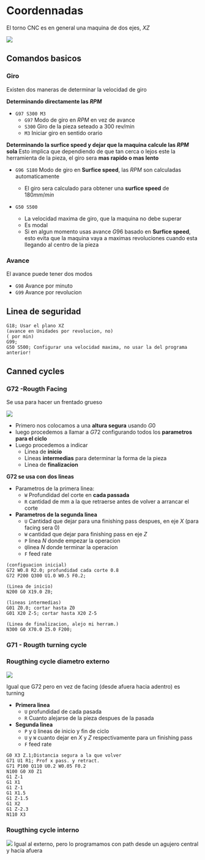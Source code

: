 

# Coordennadas

El torno CNC es en general una maquina de dos ejes, $X Z$


![](https://raw.githubusercontent.com/martov1/DataBank/master/imagenes/hEaCU8S.png)


## Comandos basicos

### Giro

Existen dos maneras de determinar la velocidad de giro

**Determinando directamente las $RPM$**
* `G97 S300 M3`
	* `G97` Modo de giro en $RPM$ en vez de $\text{avance}$ 
	* `S300` Giro de la pieza seteado a 300 rev/min
	* `M3` Iniciar giro en sentido orario

**Determinando la surfice speed y dejar que la maquina calcule las $RPM$ sola**
Esto implica que dependiendo de que tan cerca o lejos este la herramienta de la pieza, el giro sera **mas rapido o mas lento**
* `G96 S180` Modo de giro en **Surfice speed**, las $RPM$ son calculadas automaticamente
	* El giro sera calculado para obtener una **surfice speed** de $180mm/min$


* `G50 S500` 
	* La velocidad maxima de giro, que la maquina no debe superar
	* Es modal
	* Si en algun momento usas avance  $G96$ basado en **Surfice speed**, esto evita que la maquina vaya a maximas revoluciones cuando esta llegando al centro de la pieza

### Avance

El avance puede tener dos modos
* `G98` Avance por minuto
* `G99` Avance por revolucion
## Linea de seguridad
```
G18; Usar el plano XZ
(avance en Unidades por revolucion, no)
( por min)
G99;  
G50 S500; Configurar una velocidad maxima, no usar la del programa anterior!
```
## Canned cycles

### G72 -Rougth   Facing



Se usa para hacer un frentado grueso

![](https://i.imgur.com/HaEzuja.png)

* Primero nos colocamos a una **altura segura** usando $G0$
 * luego procedemos a llamar a $G72$ configurando todos los **parametros para el ciclo**
 * Luego procedemos a indicar
	 * Linea de **inicio**
	 * Lineas **intermedias** para determinar la forma de la pieza
	 * Linea de **finalizacion**

**G72 se usa con dos lineas**

* Parametros de la primera linea:
	* `W` Profundidad del corte en **cada passada**
	* `R` cantidad de mm a la que retraerse antes de volver a arrancar el corte
* **Parametros de la segunda linea**
	* `U` Cantidad que dejar para una finishing pass despues, en eje  $X$ (para facing sera $0$)
	* `W` cantidad que dejar para finishing pass en eje  $Z$
	* `P`  linea $N$ donde empezar la operacion
	* `Q`linea $N$ donde terminar la operacion
	* `F` feed rate


```
(configuacion inicial)
G72 W0.8 R2.0; profundidad cada corte 0.8
G72 P200 Q300 U1.0 W0.5 F0.2;

(Linea de inicio)
N200 G0 X19.0 Z0;

(lineas intermedias)
G01 Z0.0; cortar hasta Z0
G01 X20 Z-5; cortar hasta X20 Z-5

(Linea de finalizacion, alejo mi herram.)
N300 G0 X70.0 Z5.0 F200;
```


### G71 - Rougth turning cycle

### Rougthing cycle diametro externo

![](https://i.imgur.com/ovFbqMn.png)

 
Igual que G72 pero en vez de facing (desde afuera hacia adentro) es  turning
* **Primera linea**
	* `U` profundidad de cada pasada
	* `R` Cuanto alejarse de la pieza despues de la pasada
* **Segunda linea**
	* `P` y `Q` lineas de inicio y fin de ciclo
	* `U` y `W` cuanto dejar en $X$ y $Z$ respectivamente para un finishing pass
	* `F` feed rate

```
G0 X3 Z.1;Distancia segura a la que volver
G71 U1 R1; Prof x pass. y retract.
G71 P100 Q110 U0.2 W0.05 F0.2
N100 G0 X0 Z1
G1 Z-1 
G1 X1 
G1 Z-1
G1 X1.5
G1 Z-1.5
G1 X2
G1 Z-2.3
N110 X3
```

### Rougthing cycle interno

![](https://i.imgur.com/MmznR15.png)
Igual al externo, pero lo programamos con path desde un agujero central y hacia afuera
<!--stackedit_data:
eyJoaXN0b3J5IjpbLTE1Mjk4MjIxNTcsMTY2NzEwNDg4NiwxND
QxMDIzNjkyLDE5NTYyMzA0MTIsLTE2NDYzNTQ0NzQsLTI3MjM3
NjgxNSwtMjA3NzY5MDE0MCwtNDUwMzgyMTU3XX0=
-->